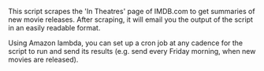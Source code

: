 This script scrapes the 'In Theatres' page of IMDB.com to get summaries of new movie releases. After scraping, it will email you the output of the script in an easily readable format.

Using Amazon lambda, you can set up a cron job at any cadence for the script to run and send its results (e.g. send every Friday morning, when new movies are released).